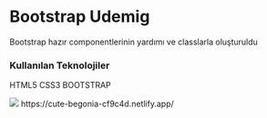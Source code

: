 <h1> Bootstrap Udemig</h1>
<p>Bootstrap hazır componentlerinin yardımı ve classlarla oluşturuldu <p>
<h3>Kullanılan Teknolojiler</h3>
<p>HTML5 CSS3 BOOTSTRAP</p>

<img src="/images/onizleme.gif">
https://cute-begonia-cf9c4d.netlify.app/
